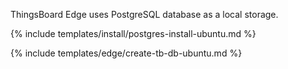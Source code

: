 
ThingsBoard Edge uses PostgreSQL database as a local storage.

{% include templates/install/postgres-install-ubuntu.md %}

{% include templates/edge/create-tb-db-ubuntu.md %}